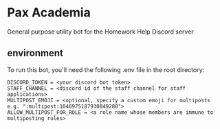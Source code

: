 # Pax Academia
General purpose utility bot for the Homework Help Discord server

## environment

To run this bot, you'll need the following .env file in the root directory:

```env
DISCORD_TOKEN = <your discord bot token>
STAFF_CHANNEL = <discord id of the staff channel for staff applications>
MULTIPOST_EMOJI = <optional, specify a custom emoji for multiposts e.g. ":multipost:1046975187930849280">
ALLOW_MULTIPOST_FOR_ROLE = <a role name whose members are immune to multiposting rules>
```
